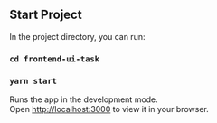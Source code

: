 
## Start Project

In the project directory, you can run:

### `cd frontend-ui-task`

### `yarn start`

Runs the app in the development mode.\
Open [http://localhost:3000](http://localhost:3000) to view it in your browser.
